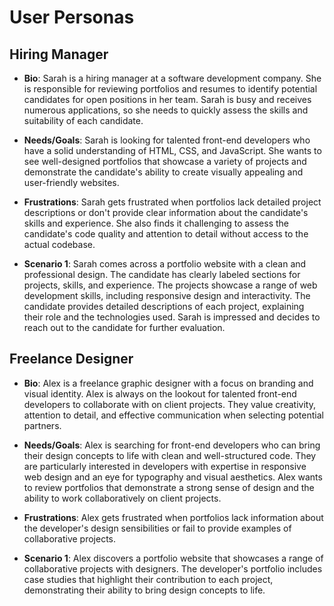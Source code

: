 # User Personas

## Hiring Manager

- **Bio**: Sarah is a hiring manager at a software development company. She is
  responsible for reviewing portfolios and resumes to identify potential
  candidates for open positions in her team. Sarah is busy and receives numerous
  applications, so she needs to quickly assess the skills and suitability of
  each candidate.

- **Needs/Goals**: Sarah is looking for talented front-end developers who have a
  solid understanding of HTML, CSS, and JavaScript. She wants to see
  well-designed portfolios that showcase a variety of projects and demonstrate
  the candidate's ability to create visually appealing and user-friendly
  websites.

- **Frustrations**: Sarah gets frustrated when portfolios lack detailed project
  descriptions or don't provide clear information about the candidate's skills
  and experience. She also finds it challenging to assess the candidate's code
  quality and attention to detail without access to the actual codebase.

- **Scenario 1**: Sarah comes across a portfolio website with a clean and
  professional design. The candidate has clearly labeled sections for projects,
  skills, and experience. The projects showcase a range of web development
  skills, including responsive design and interactivity. The candidate provides
  detailed descriptions of each project, explaining their role and the
  technologies used. Sarah is impressed and decides to reach out to the
  candidate for further evaluation.

## Freelance Designer

- **Bio**: Alex is a freelance graphic designer with a focus on branding and
  visual identity. Alex is always on the lookout for talented front-end
  developers to collaborate with on client projects. They value creativity,
  attention to detail, and effective communication when selecting potential
  partners.

- **Needs/Goals**: Alex is searching for front-end developers who can bring
  their design concepts to life with clean and well-structured code. They are
  particularly interested in developers with expertise in responsive web design
  and an eye for typography and visual aesthetics. Alex wants to review
  portfolios that demonstrate a strong sense of design and the ability to work
  collaboratively on client projects.

- **Frustrations**: Alex gets frustrated when portfolios lack information about
  the developer's design sensibilities or fail to provide examples of
  collaborative projects.

- **Scenario 1**: Alex discovers a portfolio website that showcases a range of
  collaborative projects with designers. The developer's portfolio includes case
  studies that highlight their contribution to each project, demonstrating their
  ability to bring design concepts to life.

